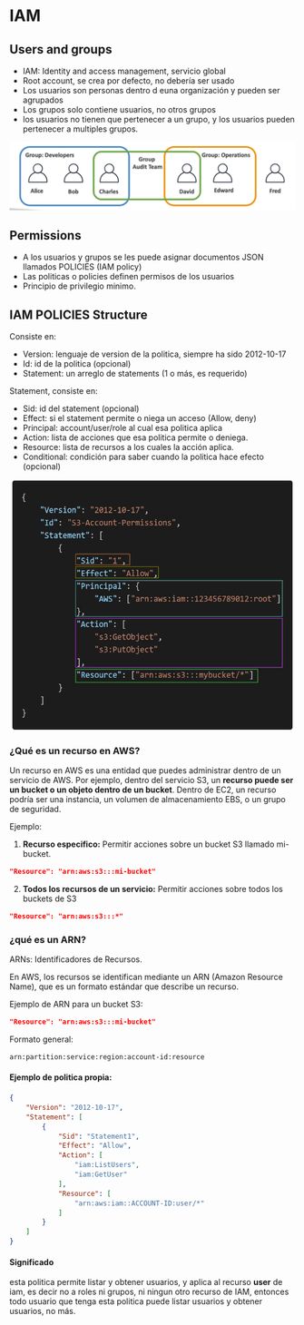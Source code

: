 # IAM 

## Users and groups
- IAM: Identity and access management, servicio global
- Root account, se crea por defecto, no debería ser usado
- Los usuarios son personas dentro d euna organización y pueden ser agrupados
- Los grupos solo contiene usuarios, no otros grupos
- los usuarios no tienen que pertenecer a un grupo, y los usuarios pueden pertenecer a multiples grupos.

![grupos](../docs/02.%20iam-awscli/users-groups.png)

## Permissions

- A los usuarios y grupos se les puede asignar documentos JSON llamados POLICIES (IAM policy)
- Las politicas o policies definen permisos de los usuarios
- Principio de privilegio minimo.

## IAM POLICIES Structure

Consiste en:
- Version: lenguaje de version de la politica, siempre ha sido 2012-10-17
- Id: id de la politica (opcional)
- Statement: un arreglo de statements (1 o más, es requerido)

Statement, consiste en:
- Sid: id del statement (opcional)
- Effect: si el statement permite o niega un acceso (Allow, deny)
- Principal: account/user/role al cual esa politica aplica
- Action: lista de acciones que esa politica permite o deniega.
- Resource: lista de recursos a los cuales la acción aplica.
- Conditional: condición para saber cuando la politica hace efecto (opcional)

![politicas](../docs/02.%20iam-awscli/iam-policies.png)

### ¿Qué es un recurso en AWS?

Un recurso en AWS es una entidad que puedes administrar dentro de un servicio de AWS. Por ejemplo, dentro del servicio S3, un **recurso puede ser un bucket o un objeto dentro de un bucket**. Dentro de EC2, un recurso podría ser una instancia, un volumen de almacenamiento EBS, o un grupo de seguridad.

Ejemplo:

1. **Recurso especifico:** Permitir acciones sobre un bucket S3 llamado mi-bucket.

```json
"Resource": "arn:aws:s3:::mi-bucket"
```

2. **Todos los recursos de un servicio:** Permitir acciones sobre todos los buckets de S3

```json
"Resource": "arn:aws:s3:::*"
```

### ¿qué es un ARN?

ARNs: Identificadores de Recursos.

En AWS, los recursos se identifican mediante un ARN (Amazon Resource Name), que es un formato estándar que describe un recurso. 

Ejemplo de ARN para un bucket S3:
```json
"Resource": "arn:aws:s3:::mi-bucket"
```

Formato general:
```sh
arn:partition:service:region:account-id:resource
```

#### Ejemplo de politica propia:

```json
{
    "Version": "2012-10-17",
    "Statement": [
        {
            "Sid": "Statement1",
            "Effect": "Allow",
            "Action": [
                "iam:ListUsers",
                "iam:GetUser"
            ],
            "Resource": [
                "arn:aws:iam::ACCOUNT-ID:user/*"
            ]
        }
    ]
}

```

#### Significado
esta politica permite listar y obtener usuarios, y aplica al recurso **user** de iam, es decir no a roles ni grupos, ni ningun otro recurso de IAM, entonces todo usuario que tenga esta politica puede listar usuarios y obtener usuarios, no más.






